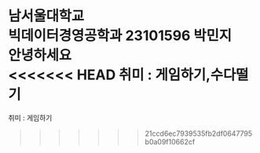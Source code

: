 남서울대학교   
빅데이터경영공학과
23101596 박민지   
안녕하세요   
<<<<<<< HEAD
취미 : 게임하기,수다떨기
=======
취미 : 게임하기
>>>>>>> 21ccd6ec7939535fb2df0647795b0a09f10662cf
